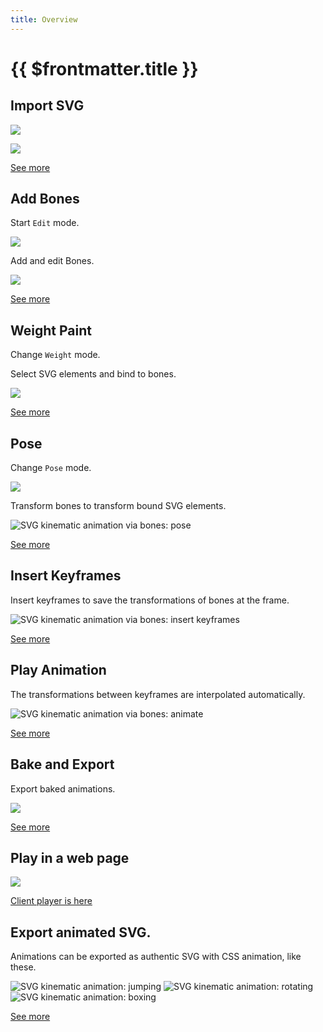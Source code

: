 ```yaml
---
title: Overview
---
```


# {{ $frontmatter.title }}

## Import SVG

![](./assets/import_svg.png)

![](./assets/svg.png)

[See more](/import-export/index.html#svg)

## Add Bones

Start `Edit` mode.

![](./assets/edit_mode.png)

Add and edit Bones.

![](./assets/add_bones.png)

[See more](mode/edit)

## Weight Paint

Change `Weight` mode.

<!-- ![](./assets/weight_mode.png) -->

Select SVG elements and bind to bones.

![](./assets/bind_elm.png)

[See more](mode/weight-paint)

## Pose

Change `Pose` mode.

![](./assets/pose_mode.png)

Transform bones to transform bound SVG elements.

![SVG kinematic animation via bones: pose](./assets/pose.png)

[See more](mode/pose)

## Insert Keyframes

Insert keyframes to save the transformations of bones at the frame.

![SVG kinematic animation via bones: insert keyframes](./assets/key.png)

[See more](mode/pose.html#insert-keyframes)

## Play Animation

The transformations between keyframes are interpolated automatically.

![SVG kinematic animation via bones: animate](./assets/play.gif)

[See more](animation/controller)

## Bake and Export

Export baked animations.

![](./assets/import_svg.png)

[See more](/import-export/index.html#export)

## Play in a web page

![](./assets/client.gif)

[Client player is here](https://github.com/miyanokomiya/blendic-svg-player)

## Export animated SVG.

Animations can be exported as authentic SVG with CSS animation, like these.

![SVG kinematic animation: jumping](./assets/jump-anim.svg)
![SVG kinematic animation: rotating](./assets/rotate.svg)
![SVG kinematic animation: boxing](./assets/boxing-anim.svg)

[See more](/import-export/index.html#export)
